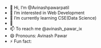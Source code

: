 - 👋 Hi, I’m @Avinashpawarpatil
- 👀 I’m interested in Web Development
- 🌱 I’m currently learning CSE(Data Science)
- 💞
- 📫 To reach me @avinash_pawar_ix
- 😄 Pronouns: Avinash Pawar
- ⚡ Fun fact:

<!---
Avinashpawarpatil/Avinashpawarpatil is a ✨ special ✨ repository because its `README.md` (this file) appears on your GitHub profile.
You can click the Preview link to take a look at your changes.
--->
